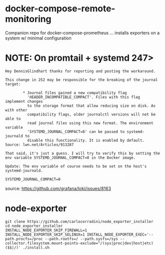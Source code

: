 # docker-compose-remote-monitoring
Companion repo for docker-compose-prometheus ... installs exporters on a system w/ minimal configuration


# NOTE: On promtail + systemd 247>

```
Hey DennisGlindhart thanks for reporting and posting the workaround.

This change in 252 may be responsible for the breaking of the journal target:

        * Journal files gained a new compatibility flag
          'HEADER_INCOMPATIBLE_COMPACT'. Files with this flag implement changes
          to the storage format that allow reducing size on disk. As with other
          compatibility flags, older journalctl versions will not be able to
          read journal files using this new format. The environment variable
          'SYSTEMD_JOURNAL_COMPACT=0' can be passed to systemd-journald to
          disable this functionality. It is enabled by default.
Source: lwn.net/Articles/913287

That said, it's just a guess. I will try to verify this by setting the env variable SYSTEMD_JOURNAL_COMPACT=0 in the Docker image.

Update: The env variable of course needs to be set on the host's systemd-journald.
```

`SYSTEMD_JOURNAL_COMPACT=0`

source: https://github.com/grafana/loki/issues/8163


# node-exporter

```
git clone https://github.com/carlocorradini/node_exporter_installer
cd node_exporter_installer
INSTALL_NODE_EXPORTER_SKIP_FIREWALL=1 INSTALL_NODE_EXPORTER_SKIP_SELINUX=1 INSTALL_NODE_EXPORTER_EXEC='--path.procfs=/proc --path.rootfs=/ --path.sysfs=/sys --collector.filesystem.mount-points-exclude=^/(sys|proc|dev|host|etc)($$|/)' ./install.sh
```
